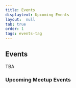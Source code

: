 ```yaml
---
title: Events
displaytext: Upcoming Events
layout:  null
tab: true
order: 1
tags: events-tag
---
```


## Events ##

TBA

### Upcoming Meetup Events ###

<!-- {% include chapter_events.html group=page.meetup-group %} -->